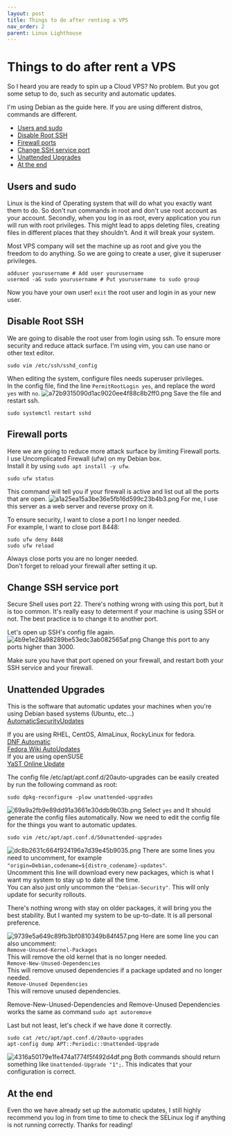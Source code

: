 ```yaml
---
layout: post
title: Things to do after renting a VPS
nav_order: 2
parent: Linux Lighthouse
---
```

# Things to do after rent a VPS
So I heard you are ready to spin up a Cloud VPS? 
No problem. But you got some setup to do, such as security and automatic updates.

I'm using Debian as the guide here. If you are using different distros, commands are different. 

- [Users and sudo](#users-and-sudo)
- [Disable Root SSH](#disable-root-ssh)
- [Firewall ports](#firewall-ports)
- [Change SSH service port](#change-ssh-service-port)
- [Unattended Upgrades](#unattended-upgrades)
- [At the end](#at-the-end)

## Users and sudo
Linux is the kind of Operating system that will do what you exactly want them to do. So don't run commands in root and don't use root account as your account. Secondly, when you log in as root, every application you run will run with root privileges. This might lead to apps deleting files, creating files in different places that they shouldn't. And it will break your system. 

Most VPS company will set the machine up as root and give you the freedom to do anything. So we are going to create a user, give it superuser privileges. 
```
adduser yourusername # Add user yourusername
usermod -aG sudo yourusername # Put yourusername to sudo group
```
Now you have your own user! `exit` the root user and login in as your new user. 

## Disable Root SSH
We are going to disable the root user from login using ssh. To ensure more security and reduce attack surface. 
I'm using vim, you can use nano or other text editor. 
```
sudo vim /etc/ssh/sshd_config
```
When editing the system, configure files needs superuser privileges.  
In the config file, find the line `PermitRootLogin yes`, and replace the word `yes` with `no`. 
![a72b9315090d1ac9020ee4f88c8b2ff0.png](/assets/a72b9315090d1ac9020ee4f88c8b2ff0.png)
Save the file and restart ssh.
```
sudo systemctl restart sshd
```

## Firewall ports
Here we are going to reduce more attack surface by limiting Firewall ports.  
I use Uncomplicated Firewall (ufw) on my Debian box.  
Install it by using `sudo apt install -y ufw`. 
```
sudo ufw status
```
This command will tell you if your firewall is active and list out all the ports that are open. 
![a1a25ea15a3be36e5fb16d599c23b4b3.png](/assets/a1a25ea15a3be36e5fb16d599c23b4b3.png)
For me, I use this server as a web server and reverse proxy on it. 

To ensure security, I want to close a port I no longer needed.  
For example, I want to close port 8448:
```
sudo ufw deny 8448
sudo ufw reload
```
Always close ports you are no longer needed.  
Don't forget to reload your firewall after setting it up. 

## Change SSH service port
Secure Shell uses port 22. There's nothing wrong with using this port, but it is too common. It's really easy to determent if your machine is using SSH or not. The best practice is to change it to another port. 

Let's open up SSH's config file again. 
![4b9e1e28a98289be53edc3ab082565af.png](/assets/4b9e1e28a98289be53edc3ab082565af.png)
Change this port to any ports higher than 3000. 

Make sure you have that port opened on your firewall, and restart both your SSH service and your firewall. 

## Unattended Upgrades
This is the software that automatic updates your machines when you're using Debian based systems (Ubuntu, etc...)  
[AutomaticSecurityUpdates](https://help.ubuntu.com/community/AutomaticSecurityUpdates)

If you are using RHEL, CentOS, AlmaLinux, RockyLinux for fedora.   
[DNF Automatic](https://dnf.readthedocs.io/en/latest/automatic.html)  
[Fedora Wiki AutoUpdates](https://www.fedoraproject.org/wiki/AutoUpdates)  
If you are using openSUSE  
[YaST Online Update](https://en.opensuse.org/YaST_Online_Update)

The config file /etc/apt/apt.conf.d/20auto-upgrades can be easily created by run the following command as root: 
```
sudo dpkg-reconfigure -plow unattended-upgrades
```
![69a9a2fb9e89dd91a3661e30ddb9b03b.png](/assets/69a9a2fb9e89dd91a3661e30ddb9b03b.png)
Select `yes` and It should generate the config files automatically. 
Now we need to edit the config file for the things you want to automatic updates. 
```
sudo vim /etc/apt/apt.conf.d/50unattended-upgrades
```
![dc8b2631c664f924196a7d39e45b9035.png](/assets/dc8b2631c664f924196a7d39e45b9035.png)
There are some lines you need to uncomment, for example 
`"origin=Debian,codename=${distro_codename}-updates"`.  
Uncomment this line will download every new packages, which is what I want my system to stay up to date all the time.  
You can also just only uncommon the `"Debian-Security"`. This will only update for security rollouts. 

There's nothing wrong with stay on older packages, it will bring you the best stability. But I wanted my system to be up-to-date. It is all personal preference.  

![9739e5a649c89fb3bf0810349b84f457.png](/assets/9739e5a649c89fb3bf0810349b84f457.png)
Here are some line you can also uncomment:  
`Remove-Unused-Kernel-Packages`  
This will remove the old kernel that is no longer needed.  
`Remove-New-Unused-Dependencies`  
This will remove unused dependencies if a package updated and no longer needed.  
`Remove-Unused Dependencies`  
This will remove unused dependencies. 

Remove-New-Unused-Dependencies and Remove-Unused Dependencies works the same as command `sudo apt autoremove`

Last but not least, let's check if we have done it correctly. 
```
sudo cat /etc/apt/apt.conf.d/20auto-upgrades
apt-config dump APT::Periodic::Unattended-Upgrade
```
![4316a50179e1fe474a1774f5f492d4df.png](/assets/4316a50179e1fe474a1774f5f492d4df.png)
Both commands should return something like `Unattended-Upgrade "1";`. This indicates that your configuration is correct. 

## At the end
Even tho we have already set up the automatic updates, I still highly recommend you log in from time to time to check the SELinux log if anything is not running correctly. 
Thanks for reading! 